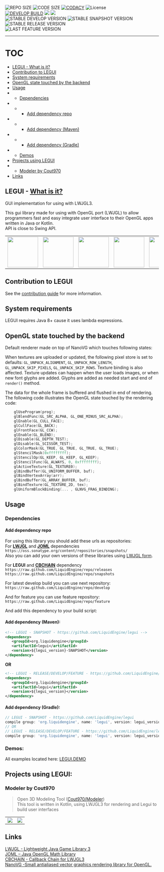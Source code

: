 ![REPO SIZE](https://img.shields.io/github/repo-size/LiquidEngine/legui.svg?style=flat-square) 
![CODE SIZE](https://img.shields.io/github/languages/code-size/LiquidEngine/legui.svg?style=flat-square) 
[![CODACY](https://img.shields.io/codacy/grade/e3a864cc6d6a4f08938a7b368bdb35da.svg?style=flat-square)](https://www.codacy.com/app/LiquidEngine/legui) 
![License](https://img.shields.io/github/license/LiquidEngine/legui.svg?style=flat-square)  
[![DEVELOP BUILD](https://img.shields.io/jenkins/s/http/jenkins.liquidengine.tk/job/LEGUI_DEVELOP.svg?label=develop&style=flat-square)](http://jenkins.liquidengine.tk/job/LEGUI_DEVELOP/)
[![](https://img.shields.io/jenkins/s/http/jenkins.liquidengine.tk/job/LEGUI_SNAPSHOTS.svg?label=snapshot&style=flat-square)](http://jenkins.liquidengine.tk/job/LEGUI_SNAPSHOTS/)
[![](https://img.shields.io/jenkins/s/http/jenkins.liquidengine.tk/job/LEGUI_RELEASES.svg?label=release&style=flat-square)](http://jenkins.liquidengine.tk/job/LEGUI_RELEASES/)  
![STABLE DEVELOP VERSION](https://img.shields.io/badge/dynamic/json.svg?label=develop&colorB=00796b&prefix=&suffix=&query=$.version&uri=http%3A%2F%2Fjenkins.liquidengine.tk%2Fjob%2FLEGUI_DEVELOP%2FlastSuccessfulBuild%2Fartifact%2FfullVersion.json&style=flat-square)
![STABLE SNAPSHOT VERSION](https://img.shields.io/badge/dynamic/json.svg?label=snapshot&colorB=00796b&prefix=&suffix=&query=$.version&uri=http%3A%2F%2Fjenkins.liquidengine.tk%2Fjob%2FLEGUI_SNAPSHOTS%2FlastSuccessfulBuild%2Fartifact%2FfullVersion.json&style=flat-square)
![STABLE RELEASE VERSION](https://img.shields.io/badge/dynamic/json.svg?label=release&colorB=00796b&prefix=&suffix=&query=$.version&uri=http%3A%2F%2Fjenkins.liquidengine.tk%2Fjob%2FLEGUI_RELEASES%2FlastSuccessfulBuild%2Fartifact%2FfullVersion.json&style=flat-square)  
![LAST FEATURE VERSION](https://img.shields.io/badge/dynamic/json.svg?label=feature&colorB=00796b&prefix=&suffix=&query=$.version&uri=http%3A%2F%2Fjenkins.liquidengine.tk%2Fjob%2FLEGUI_FEATURE%2FlastSuccessfulBuild%2Fartifact%2FfullVersion.json&style=flat-square)

___
# TOC
* [LEGUI - What is it?](#legui---what-is-it)
* [Contribution to LEGUI](#contribution-to-legui)
* [System requirements](#system-requirements)
* [OpenGL state touched by the backend](#opengl-state-touched-by-the-backend)
* [Usage](#usage)
* * [Dependencies](#dependencies)
* * * [Add dependency repo](#add-dependency-repo)
* * * [Add dependency (Maven)](#add-dependency-maven)
* * * [Add dependency (Gradle)](#add-dependency-gradle)
* * [Demos](#demos)
* [Projects using LEGUI](#projects-using-legui)
* * [Modeler by Cout970](#modeler-by-cout970)
* [Links](#links)



## LEGUI - [What is it?](https://liquidengine.github.io/legui/)  
GUI implementation for using with LWJGL3.  

This gui library made for using with OpenGL port (LWJGL) to allow programmers fast and easy integrate user interface to their OpenGL apps written in Java or Kotlin.  
API is close to Swing API.  

<table>
  <tr>
    <td><img src="https://liquidengine.github.io/legui/images/demo/0.bmp" height="100px"/></td>
    <td><img src="https://liquidengine.github.io/legui/images/demo/55.bmp" height="100px"/></td>
    <td><img src="https://liquidengine.github.io/legui/images/demo/209.bmp" height="100px"/></td>
    <td><img src="https://liquidengine.github.io/legui/images/demo/646.bmp" height="100px"/></td>
    <td><img src="https://liquidengine.github.io/legui/images/demo/813.bmp" height="100px"/></td>
  </tr>
</table>

## Contribution to LEGUI
See the [contribution guide](CONTRIBUTING.md) for more information.

## System requirements
LEGUI requires Java 8+ cause it uses lambda expressions.

## OpenGL state touched by the backend

Default renderer made on top of NanoVG which touches following states:

When textures are uploaded or updated, the following pixel store is set to defaults: `GL_UNPACK_ALIGNMENT`, `GL_UNPACK_ROW_LENGTH`, `GL_UNPACK_SKIP_PIXELS`, `GL_UNPACK_SKIP_ROWS`. Texture binding is also affected. Texture updates can happen when the user loads images, or when new font glyphs are added. Glyphs are added as needed start and end of `render()` method.

The data for the whole frame is buffered and flushed in end of rendering. The following code illustrates the OpenGL state touched by the rendering code:
```C
	glUseProgram(prog);
	glBlendFunc(GL_SRC_ALPHA, GL_ONE_MINUS_SRC_ALPHA);
	glEnable(GL_CULL_FACE);
	glCullFace(GL_BACK);
	glFrontFace(GL_CCW);
	glEnable(GL_BLEND);
	glDisable(GL_DEPTH_TEST);
	glDisable(GL_SCISSOR_TEST);
	glColorMask(GL_TRUE, GL_TRUE, GL_TRUE, GL_TRUE);
	glStencilMask(0xffffffff);
	glStencilOp(GL_KEEP, GL_KEEP, GL_KEEP);
	glStencilFunc(GL_ALWAYS, 0, 0xffffffff);
	glActiveTexture(GL_TEXTURE0);
	glBindBuffer(GL_UNIFORM_BUFFER, buf);
	glBindVertexArray(arr);
	glBindBuffer(GL_ARRAY_BUFFER, buf);
	glBindTexture(GL_TEXTURE_2D, tex);
	glUniformBlockBinding(... , GLNVG_FRAG_BINDING);
```

## Usage
### Dependencies
#### Add dependency repo
For using this library you should add these urls as repositories:  
For **[LWJGL](https://github.com/LWJGL/lwjgl3)** and **[JOML](https://github.com/JOML-CI/JOML)** dependencies  
`https://oss.sonatype.org/content/repositories/snapshots/`  
Also you can add your own versions of these libraries using [LWJGL form](https://www.lwjgl.org/download).

For **LEGUI** and **[CBCHAIN](https://github.com/LiquidEngine/cbchain)** dependency  
`https://raw.github.com/LiquidEngine/repo/releases`  
`https://raw.github.com/LiquidEngine/repo/snapshots` 

For latest develop build you can use next repository:
`https://raw.github.com/LiquidEngine/repo/develop`
 
And for feature you can use feature repository:
`https://raw.github.com/LiquidEngine/repo/feature`

And add this dependency to your build script:  
#### Add dependency (Maven):
 ```xml
<!-- LEGUI - SNAPSHOT - https://github.com/LiquidEngine/legui -->
<dependency>
    <groupId>org.liquidengine</groupId>
    <artifactId>legui</artifactId>
    <version>${legui_version}-SNAPSHOT</version>
</dependency>
 ```
**OR** 
 ```xml
<!-- LEGUI - RELEASE/DEVELOP/FEATURE - https://github.com/LiquidEngine/legui -->
<dependency>
    <groupId>org.liquidengine</groupId>
    <artifactId>legui</artifactId>
    <version>${legui_version}</version>
</dependency>
 ```
#### Add dependency (Gradle):
  ```groovy
// LEGUI - SNAPSHOT - https://github.com/LiquidEngine/legui
compile group: 'org.liquidengine', name: 'legui', version: legui_version + '-SNAPSHOT', changing: true;
// OR
// LEGUI - RELEASE/DEVELOP/FEATURE - https://github.com/LiquidEngine/legui
compile group: 'org.liquidengine', name: 'legui', version: legui_version, changing: true;
  ```

### Demos:
All examples located here: 
[LEGUI.DEMO](https://github.com/LiquidEngine/legui.demo)

## Projects using LEGUI:
### Modeler by Cout970
> Open 3D Modeling Tool  ([Cout970/Modeler](https://github.com/cout970/Modeler))  
> This tool is written in Kotlin, using LWJGL3 for rendering and Legui to build user interfaces  
<table>
  <tr>
    <td><img src="https://camo.githubusercontent.com/8dcd56ad9a0d51ae82e34dc5bf4c3c18fd9c47e1/68747470733a2f2f696d6167652e70726e747363722e636f6d2f696d6167652f7a4e424133325a6b54515f6b624a6359704c73616f412e706e67"/></td>
    <td><img src="https://camo.githubusercontent.com/21cc57d2dc635e2f6adf8b8f6eb06c1b48da5596/68747470733a2f2f696d6167652e70726e747363722e636f6d2f696d6167652f776336654538695f534669314b732d694e4447614a412e706e67"/></td>
  </tr>
</table>

## Links
[LWJGL - Lightweight Java Game Library 3](https://github.com/LWJGL/lwjgl3)  
[JOML – Java OpenGL Math Library](https://github.com/JOML-CI/JOML)  
[CBCHAIN - Callback Chain for LWJGL3](https://github.com/LiquidEngine/cbchain)  
[NanoVG -Small antialiased vector graphics rendering library for OpenGL.](https://github.com/memononen/nanovg)  
